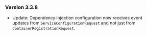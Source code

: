 ### Version 3.3.8

- Update: Dependency injection configuration now receives event updates from `ServiceConfigurationRequest` and not just from `ContainerRegistrationRequest`.